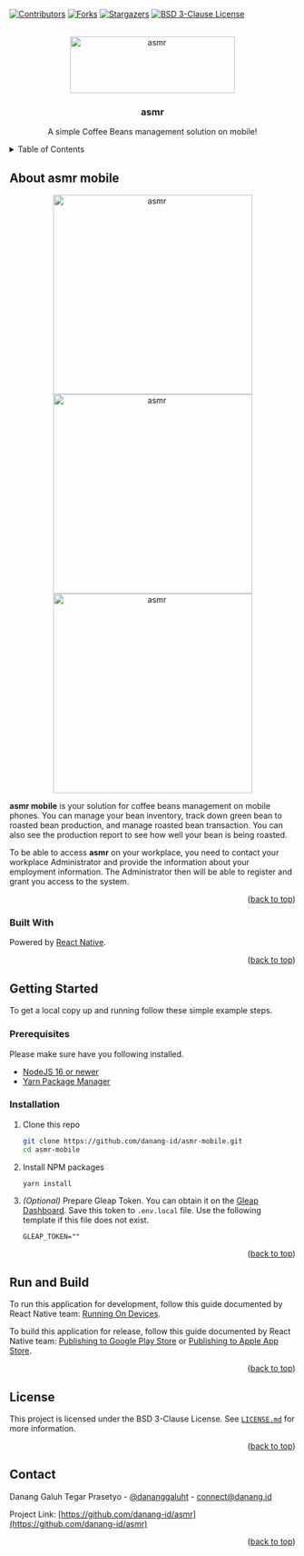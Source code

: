 <!-- PROJECT SHIELDS -->
[![Contributors][contributors-shield]][contributors-url]
[![Forks][forks-shield]][forks-url]
[![Stargazers][stars-shield]][stars-url]
[![BSD 3-Clause License][license-shield]][license-url]

<!-- PROJECT LOGO -->
<br />
<div align="center">
  <a href="https://asmr.hamzahjundi.me/">
    <img src="docs/asmr-title.jpg" alt="asmr" width="290" height="100">
  </a>

<h3 align="center">asmr</h3>

  <p align="center">
    A simple Coffee Beans management solution on mobile!
  </p>
</div>



<!-- TABLE OF CONTENTS -->
<details>
  <summary>Table of Contents</summary>
  <ol>
    <li>
      <a href="#about-asmr-mobile">About asmr mobile</a>
      <ul>
        <li><a href="#built-with">Built With</a></li>
      </ul>
    </li>
    <li>
      <a href="#getting-started">Getting Started</a>
      <ul>
        <li><a href="#prerequisites">Prerequisites</a></li>
        <li><a href="#installation">Installation</a></li>
      </ul>
    </li>
    <li><a href="#usage">Usage</a></li>
    <li><a href="#license">License</a></li>
    <li><a href="#contact">Contact</a></li>
  </ol>
</details>



<!-- ABOUT ASMR MOBILE -->
## About asmr mobile

<div align="center">
  <a href="docs/launch-screen.png">
    <img src="docs/launch-screen.png" alt="asmr" width="351">
  </a>

  <a href="docs/home-screen.png">
    <img src="docs/home-screen.png" alt="asmr" width="351">
  </a>

  <a href="docs/bean-list-screen.png">
    <img src="docs/bean-list-screen.png" alt="asmr" width="351">
  </a>
</div>

**asmr mobile** is your solution for coffee beans management on mobile phones. You can manage your bean inventory, track down green bean to roasted bean production, and manage roasted bean transaction. You can also see the production report to see how well your bean is being roasted.

To be able to access **asmr** on your workplace, you need to contact your workplace Administrator and provide the information about your employment information. The Administrator then will be able to register and grant you access to the system.

<p align="right">(<a href="#top">back to top</a>)</p>



### Built With

Powered by [React Native](https://reactnative.dev).

<p align="right">(<a href="#top">back to top</a>)</p>



<!-- GETTING STARTED -->
## Getting Started

To get a local copy up and running follow these simple example steps.

### Prerequisites

Please make sure have you following installed.
- [NodeJS 16 or newer](https://nodejs.org/)
- [Yarn Package Manager](https://classic.yarnpkg.com/)

### Installation

1. Clone this repo
   ```sh
   git clone https://github.com/danang-id/asmr-mobile.git
   cd asmr-mobile
   ```
2. Install NPM packages
   ```sh
   yarn install
   ```
3. _(Optional)_ Prepare Gleap Token. You can obtain it on the [Gleap Dashboard](https://app.gleap.io/dashboard). 
   Save this token to `.env.local` file. Use the following template if this file does not exist.
   ```dotenv
   GLEAP_TOKEN=""
   ```


<p align="right">(<a href="#top">back to top</a>)</p>



## Run and Build

To run this application for development, follow this guide documented by React Native team: 
[Running On Devices](https://reactnative.dev/docs/running-on-device).

To build this application for release, follow this guide documented by React Native team: 
[Publishing to Google Play Store](https://reactnative.dev/docs/signed-apk-android) or 
[Publishing to Apple App Store](https://reactnative.dev/docs/publishing-to-app-store).

<p align="right">(<a href="#top">back to top</a>)</p>


## License

This project is licensed under the BSD 3-Clause License. See [`LICENSE.md`](LICENSE.md) for more information.

<p align="right">(<a href="#top">back to top</a>)</p>



## Contact

Danang Galuh Tegar Prasetyo - [@dananggaluht](https://twitter.com/dananggaluht) - connect@danang.id

Project Link: [https://github.com/danang-id/asmr](https://github.com/danang-id/asmr)

<p align="right">(<a href="#top">back to top</a>)</p>



<!-- https://www.markdownguide.org/basic-syntax/#reference-style-links -->
[contributors-shield]: https://img.shields.io/github/contributors/danang-id/asmr-mobile.svg?style=for-the-badge
[contributors-url]: https://github.com/danang-id/asmr-mobile/graphs/contributors
[forks-shield]: https://img.shields.io/github/forks/danang-id/asmr-mobile.svg?style=for-the-badge
[forks-url]: https://github.com/danang-id/asmr-mobile/network/members
[stars-shield]: https://img.shields.io/github/stars/danang-id/asmr-mobile.svg?style=for-the-badge
[stars-url]: https://github.com/danang-id/asmr-mobile/stargazers
[license-shield]: https://img.shields.io/github/license/danang-id/asmr-mobile.svg?style=for-the-badge
[license-url]: https://github.com/danang-id/asmr-mobile/blob/master/LICENSE.md
[product-screenshot-launch]: docs/launch-screen.png
[product-screenshot-sign-in]: docs/sign-in-screen.png
[product-screenshot-home]: docs/home-screen.png
[product-screenshot-bean-list]: docs/bean-list-screen.png
[product-screenshot-profile]: docs/profile-screen.png
